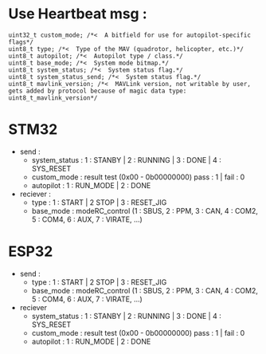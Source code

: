 # Use Heartbeat msg :

    uint32_t custom_mode; /*<  A bitfield for use for autopilot-specific flags*/
    uint8_t type; /*<  Type of the MAV (quadrotor, helicopter, etc.)*/
    uint8_t autopilot; /*<  Autopilot type / class.*/
    uint8_t base_mode; /*<  System mode bitmap.*/
    uint8_t system_status; /*<  System status flag.*/
    uint8_t system_status_send; /*<  System status flag.*/
    uint8_t mavlink_version; /*<  MAVLink version, not writable by user, gets added by protocol because of magic data type: uint8_t_mavlink_version*/

# STM32

- send :
	+ system_status : 1 : STANBY | 2 : RUNNING | 3 : DONE | 4 : SYS_RESET
	+ custom_mode : result test (0x00 - 0b00000000) pass : 1 | fail : 0
	+ autopilot : 1 : RUN_MODE | 2 : DONE
- reciever :
	+ type : 1 : START | 2 STOP | 3 : RESET_JIG
	+ base_mode : modeRC_control (1 : SBUS, 2 : PPM, 3 : CAN, 4 : COM2, 5 : COM4, 6 : AUX, 7 : VIRATE, ...)

# ESP32

- send :
	+ type : 1 : START | 2 STOP | 3 : RESET_JIG
	+ base_mode : modeRC_control (1 : SBUS, 2 : PPM, 3 : CAN, 4 : COM2, 5 : COM4, 6 : AUX, 7 : VIRATE, ...)
- reciever
	+ system_status : 1 : STANBY | 2 : RUNNING | 3 : DONE | 4 : SYS_RESET
	+ custom_mode : result test (0x00 - 0b00000000) pass : 1 | fail : 0
	+ autopilot : 1 : RUN_MODE | 2 : DONE
